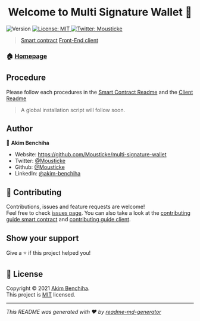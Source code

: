 <h1 align="center">Welcome to Multi Signature Wallet 👋</h1>
<p>
  <img alt="Version" src="https://img.shields.io/badge/version-0.1.0-blue.svg?cacheSeconds=2592000" />
  <a href="https://github.com/Mousticke/multi-signature-wallet/blob/main/LICENSE" target="_blank">
    <img alt="License: MIT" src="https://img.shields.io/badge/License-MIT-yellow.svg" />
  </a>
  <a href="https://twitter.com/Mousticke" target="_blank">
    <img alt="Twitter: Mousticke" src="https://img.shields.io/twitter/follow/Mousticke.svg?style=social" />
  </a>
</p>

> [Smart contract](https://github.com/Mousticke/multi-signature-wallet/blob/main/smart-contact)
> [Front-End client](https://github.com/Mousticke/multi-signature-wallet/blob/main/client)

### 🏠 [Homepage](https://github.com/Mousticke/multi-signature-wallet)

## Procedure

Please follow each procedures in the [Smart Contract Readme](https://github.com/Mousticke/multi-signature-wallet/blob/main/smart-contract/README.md) and the [Client Readme](https://github.com/Mousticke/multi-signature-wallet/blob/main/client/README.md)

> A global installation script will follow soon.

## Author

👤 **Akim Benchiha**

* Website: https://github.com/Mousticke/multi-signature-wallet
* Twitter: [@Mousticke](https://twitter.com/Mousticke)
* Github: [@Mousticke](https://github.com/Mousticke)
* LinkedIn: [@akim-benchiha](https://linkedin.com/in/akim-benchiha)

## 🤝 Contributing

Contributions, issues and feature requests are welcome!<br />Feel free to check [issues page](https://github.com/Mousticke/multi-signature-wallet/issues). You can also take a look at the [contributing guide smart contract](https://github.com/Mousticke/multi-signature-wallet/blob/main/smart-contract/CONTRIBUTING.md) and [contributing guide client](https://github.com/Mousticke/multi-signature-wallet/blob/main/client/CONTRIBUTING.md).

## Show your support

Give a ⭐️ if this project helped you!

## 📝 License

Copyright © 2021 [Akim Benchiha](https://github.com/Mousticke).<br />
This project is [MIT](https://github.com/Mousticke/multi-signature-wallet/blob/main/LICENSE) licensed.

***
_This README was generated with ❤️ by [readme-md-generator](https://github.com/kefranabg/readme-md-generator)_
